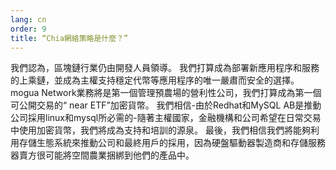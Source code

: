 ```yaml
---
lang: cn
order: 9
title: “Chia網絡策略是什麼？”
---
```


我們認為，區塊鏈行業仍由開發人員領導。 我們打算成為部署新應用程序和服務的上乘鏈，並成為主權支持穩定代幣等應用程序的唯一嚴肅而安全的選擇。 mogua Network業務將是第一個管理預農場的營利性公司，我們打算成為第一個可公開交易的“ near ETF”加密貨幣。 我們相信-由於Redhat和MySQL AB是推動公司採用linux和mysql所必需的-隨著主權國家，金融機構和公司希望在日常交易中使用加密貨幣，我們將成為支持和培訓的源泉。 最後，我們相信我們將能夠利用存儲生態系統來推動公司和最終用戶的採用，因為硬盤驅動器製造商和存儲服務器賣方很可能將空間農業捆綁到他們的產品中。
